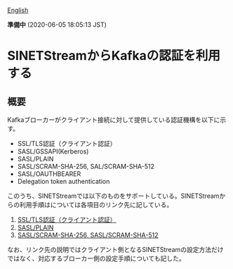 <!--
Copyright (C) 2019 National Institute of Informatics

Licensed to the Apache Software Foundation (ASF) under one
or more contributor license agreements.  See the NOTICE file
distributed with this work for additional information
regarding copyright ownership.  The ASF licenses this file
to you under the Apache License, Version 2.0 (the
"License"); you may not use this file except in compliance
with the License.  You may obtain a copy of the License at

  http://www.apache.org/licenses/LICENSE-2.0

Unless required by applicable law or agreed to in writing,
software distributed under the License is distributed on an
"AS IS" BASIS, WITHOUT WARRANTIES OR CONDITIONS OF ANY
KIND, either express or implied.  See the License for the
specific language governing permissions and limitations
under the License.
-->

[English](kafka-authentication.en.md)

**準備中** (2020-06-05 18:05:13 JST)

# SINETStreamからKafkaの認証を利用する

## 概要

Kafkaブローカーがクライアント接続に対して提供している認証機構を以下に示す。

* SSL/TLS認証（クライアント認証）
* SASL/GSSAPI(Kerberos)
* SASL/PLAIN
* SASL/SCRAM-SHA-256, SAL/SCRAM-SHA-512
* SASL/OAUTHBEARER
* Delegation token authentication

このうち、SINETStreamでは以下のものをサポートしている。SINETStreamからの利用手順はについては各項目のリンク先に記している。

1. [SSL/TLS認証（クライアント認証）](kafka-authentication-ssl.md)
1. [SASL/PLAIN](kafka-authentication-sasl-plain.md)
1. [SASL/SCRAM-SHA-256, SASL/SCRAM-SHA-512](kafka-authentication-sasl-scram.md)

なお、リンク先の説明ではクライアント側となるSINETStreamの設定方法だけではなく、対応するブローカー側の設定手順についても記した。
